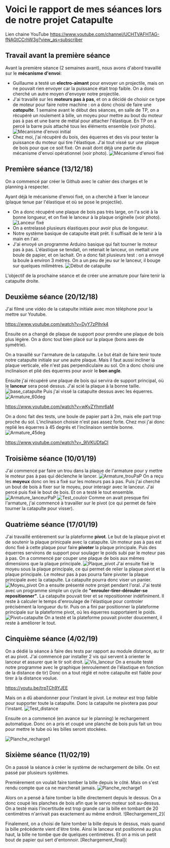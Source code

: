 # Voici le rapport de mes séances lors de notre projet Catapulte #

Lien chaine YouTube
https://www.youtube.com/channel/UCHTVAFHTAG-fNAGtCCrhW3g?view_as=subscriber

## Travail avant la première séance ##
Avant la première séance (2 semaines avant), nous avons d'abord travaillé sur le __mécanisme d'envoi__: 
+ Guillaume a testé un __electro-aimant__ pour envoyer un projectile, mais on ne pouvait rien envoyer car la puissance était trop faible. On a donc cherché un autre moyen d'envoyer notre projectile.
+ J'ai travaillé sur les __moteurs pas à pas__, et on a décidé de choisir ce type de moteur pour faire notre machine : on a donc choisi de faire une ___catapulte___. 1 semaine avant le début des séances, en salle de TP, on a récupéré un roulement à bille, un moyeu pour mettre au bout du moteur pas à pas et une barre de métal pour attacher l'élastique. En TP on a percé la barre puis attaché tous les éléments ensemble (voir photo).
![Mécanisme d'envoi initial](https://user-images.githubusercontent.com/45574003/49940923-5c092500-fee1-11e8-9d3b-4fe31d0ba28a.jpg)
+ Chez moi, j'ai récupéré du bois, des équerres et des vis pour tester la puissance du moteur qui tire l'élastique. J'ai tout vissé sur une plaque de bois pour que ce soit fixé. On avait dont déjà une partie du mécanisme d'envoi opérationnel (voir photo).
![Mécanisme d'envoi fixé](https://user-images.githubusercontent.com/45574003/49941004-98d51c00-fee1-11e8-84d8-93582d772b5a.jpg)


## Première séance (13/12/18) ##
On a commencé par créer le Github avec le cahier des charges et le planning à respecter.

Ayant déjà le mécanisme d'envoi fixé, on a cherché à fixer le lanceur (plaque tenue par l'élastique et où se pose le projectile).
+ On a donc récupéré une plaque de bois pas très large, on l'a scié à la bonne longueur, et on fixé le lanceur à la plaque originelle (voir photo).
![Lanceur fixé](https://user-images.githubusercontent.com/45574003/49941138-ed789700-fee1-11e8-8ce1-f7810077f4ad.jpg)
+ On a entrelassé plusieurs élastiques pour avoir plus de longueur.
+ Notre système basique de catapulte était prêt. Il suffisait de le tenir à la main en l'air. 
+ J'ai envoyé un programme Arduino basique qui fait tourner le moteur pas à pas. L'élastique se tendait, on retenait le lanceur, on mettait une boule de papier, et on lachait. On a donc fait plusieurs test : on a envoyé la boule à environ 3 mètres. On a un peu de jeu sur le lanceur, il bouge sur quelques milimètres.
![Début de catapulte](https://user-images.githubusercontent.com/45574003/49941201-20228f80-fee2-11e8-9116-fdc5400576f7.jpg)

L'objectif de la prochaine séance et de créer une armature pour faire tenir la catapulte droite.


## Deuxième séance (20/12/18) ##
J'ai filmé une vidéo de la catapulte initiale avec mon téléphone pour la mettre sur Youtube.

https://www.youtube.com/watch?v=DyY7zPlhrk4

Ensuite on a changé de plaque de support pour prendre une plaque de bois plus légère. On a donc tout bien placé sur la plaque (bons axes de symétrie).

On a travaillé sur l'armature de la catapulte.
Le but était de faire tenir toute notre catapulte initiale sur une autre plaque. Mais il faut aussi incliner la plaque verticale, elle n'est pas perpendiculaire au sol. On a donc choisi une inclinaison et plié des équerres pour avoir le __bon angle__.

Ensuite j'ai récupéré une plaque de bois qui servira de support principal, où le __lanceur__ sera posé dessus. J'ai scié la plaque à la bonne taille.
![base_catapulte](https://user-images.githubusercontent.com/45574003/50378619-f0d4f680-0636-11e9-87e5-d42d663ba263.jpg)
Puis j'ai vissé la catapulte dessus avec les équerres.
![Armature_60deg](https://user-images.githubusercontent.com/45574003/50378805-f03e5f00-063a-11e9-9ed0-78404035d554.jpg)

https://www.youtube.com/watch?v=wKyZYhmr6aM

On a donc fait des tests, une boule de papier part à 2m, mais elle part trop proche du sol. L'inclinaison choisie n'est pas assez forte.
Chez moi j'ai donc replié les équerres à 45 degrés et l'inclinaison semble bonne.
![Armature_45deg](https://user-images.githubusercontent.com/45574003/50378810-05b38900-063b-11e9-86af-da5ded0d8f53.jpg)

https://www.youtube.com/watch?v=_9IVKUDfaCI


## Troisième séance (10/01/19) ##
J'ai commencé par faire un trou dans la plaque de l'armature pour y mettre le moteur pas à pas qui déclenche le lancer.
![Armature_trouPaP](https://user-images.githubusercontent.com/45574003/50964706-47b04c00-14d0-11e9-9fe1-9b3bbcc4ae01.jpg)
On a reçu les __moyeux__ donc on les a fixé sur les moteurs pas à pas. Puis j'ai cherché un bout de bois à fixer sur le moyeu, pour interagir avec le lanceur. J'ai percé puis fixé le bout de bois. Et on a testé le tout ensemble.
![Armature_lanceurPaP](https://user-images.githubusercontent.com/45574003/50964807-81815280-14d0-11e9-8f80-e5afdae7afa0.jpg)
![Test_couloir](https://user-images.githubusercontent.com/45574003/50964866-aa094c80-14d0-11e9-981c-004650b9b870.jpg)
Comme on avait presque fini l'armature, j'ai commencé à travailler sur le pivot (ce qui permet de faire tourner la catapulte pour visser). 


## Quatrième séance (17/01/19) ##
J'ai travaillé entièrement sur la plateforme __pivot__. Le but de la plaque pivot et de soutenir la plaque prinicpale avec la catapulte. Un moteur pas à pas est donc fixé à cette plaque pour faire __pivoter__ la plaque principale. Puis des équerres servirons de support pour soulager le poids subi par le moteur pas à pas.
On a commencé par couper une plaque de bois aux mêmes dimensions que la plaque principale.
![Plaque_pivot](https://user-images.githubusercontent.com/45574003/51338372-e9640a00-1a89-11e9-9f91-920eb91f0cae.jpg)
J'ai ensuite fixé le moyeu sous la plaque principale, ce qui permet de relier la plaque pivot et la plaque principale. Le moteur pas à pas pourra faire pivoter la plaque principale avec la catapulte. La catapulte pourra donc viser un panier.
![Moyeu_pivot](https://user-images.githubusercontent.com/45574003/51338527-5d061700-1a8a-11e9-9b46-24b1ce4d4e18.jpg)
On a ensuite présenté notre projet pendant l'oral.
J'ai testé avec un programme simple un cycle de __"enrouler-tirer-dérouler-se repositionner"__. La catapulte pouvait tirer et se repositionner indéfiniment. Il reste à calculer le temps d'enroulage de l'élastique pour controler précisément la longueur du tir. 
Puis on a fini par positionner la plateforme principale sur la plateforme pivot, où les équerres supportaient le poids.
![Pivot+catapulte](https://user-images.githubusercontent.com/45574003/51338832-28468f80-1a8b-11e9-97e8-5e72e4a0757b.jpg)
On a testé et la plateforme pouvait pivoter doucement, il reste à améliorer le tout.

## Cinquième séance (4/02/19) ##
On a dédié la séance à faire des tests par rapport au module distance, au tir et au pivot.
J'ai commencé par installer 2 vis qui servent à orienter le lanceur et assurer que le tir soit droit.
![Vis_lanceur](https://user-images.githubusercontent.com/45574003/52217860-a384af80-2899-11e9-8529-fb8df253ca1c.jpg)
On a ensuite testé notre programme avec le graphique (enroulement de l'élastique en fonction de la distance de tir)
Donc on a tout réglé et notre catapulte est fiable pour tirer à la distance voulue.

https://youtu.be/trpTCh9YJEE

Mais on a dû abandonner pour l'instant le pivot. Le moteur est trop faible pour supporter toute la catapulte. Donc la catapulte ne pivotera pas pour l'instant.
![Test_distance](https://user-images.githubusercontent.com/45574003/52217918-c0b97e00-2899-11e9-8c44-325fb5f1aeeb.jpg)


Ensuite on a commencé (en avance sur le planning) le rechargement automatique. Donc on a pris et coupé une planche de bois puis fait un trou pour mettre le tube où les billes seront stockées.

![Planche_recharge1](https://user-images.githubusercontent.com/45574003/52562228-2a87d980-2dfe-11e9-83e9-6d12317b3396.jpg)


## Sixième séance (11/02/19) ##
On a passé la séance à créer le système de rechargement de bille. On est passé par plusieurs systèmes.

Premièrement on voulait faire tomber la bille depuis le côté. Mais on s'est rendu compte que ca ne marcherait jamais.
![Planche_recharge1](https://user-images.githubusercontent.com/45574003/52562228-2a87d980-2dfe-11e9-83e9-6d12317b3396.jpg)

Alors on a pensé à faire tomber la bille directement depuis le dessus. On a donc coupé les planches de bois afin que le servo moteur soit au-dessus. On a testé mais l'incertitude est trop grande car la bille en tombant de 20 centimètres n'arrivait pas exactement au même endroit.
![Rechargement_2](

Finalement, on a choisi de faire tomber la bille depuis le dessus, mais quand la bille précédente vient d'être tirée. Ainsi le lanceur est positionné au plus haut, la bille ne tombe que de quelques centimètres. Et on a mis un petit bout de papier qui sert d'entonnoir.
[Rechargement_final](
